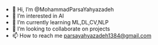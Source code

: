 - 👋 Hi, I’m @MohammadParsaYahyazadeh
- 👀 I’m interested in AI
- 🌱 I’m currently learning ML,DL,CV,NLP
- 💞️ I’m looking to collaborate on projects
- 📫 How to reach me parsayahyazadeh1384@gmail.com

<!---
MohammadParsaYahyazadeh/MohammadParsaYahyazadeh is a ✨ special ✨ repository because its `README.md` (this file) appears on your GitHub profile.
You can click the Preview link to take a look at your changes.
--->
